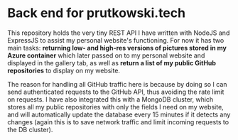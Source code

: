 # Back end for prutkowski.tech

This repository holds the very tiny REST API I have written with NodeJS and ExpressJS to assist my personal website's functioning. For now it has two main tasks: **returning low- and high-res versions of pictures stored in my Azure container** which later passed on to my personal website and displayed in the gallery tab, as well as **return a list of my public GitHub repositories** to display on my website.

The reason for handling all GitHub traffic here is because by doing so I can send authenticated requests to the GitHub API, thus avoiding the rate limit on requests. I have also integrated this with a MongoDB cluster, which stores all my public repositories with only the fields I need on my website, and will automatically update the database every 15 minutes if it detects any changes (again this is to save network traffic and limit incoming requests to the DB cluster).
